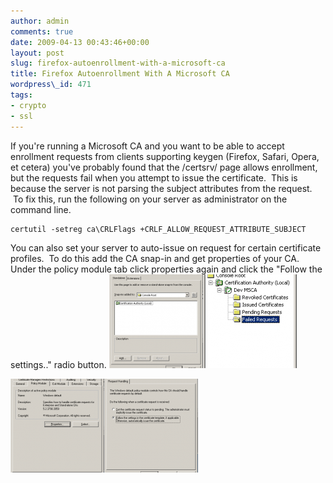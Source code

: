 ```yaml
---
author: admin
comments: true
date: 2009-04-13 00:43:46+00:00
layout: post
slug: firefox-autoenrollment-with-a-microsoft-ca
title: Firefox Autoenrollment With A Microsoft CA
wordpress\_id: 471
tags:
- crypto
- ssl
---
```


If you're running a Microsoft CA and you want to be able to accept enrollment requests from clients supporting keygen (Firefox, Safari, Opera, et cetera) you've probably found that the /certsrv/ page allows enrollment, but the requests fail when you attempt to issue the certificate.  This is because the server is not parsing the subject attributes from the request.  To fix this, run the following on your server as administrator on the command line.

```
certutil -setreg ca\CRLFlags +CRLF_ALLOW_REQUEST_ATTRIBUTE_SUBJECT
```

You can also set your server to auto-issue on request for certain certificate profiles.  To do this add the CA snap-in and get properties of your CA.  Under the policy module tab click properties again and click the "Follow the settings.." radio button.
[![add-snapin](/assets/media/2009/03/add-snapin-150x150.png)](/assets/media/2009/03/add-snapin.png)[![mmc](/assets/media/2009/04/mmc-150x150.png)](/assets/media/2009/04/mmc.png)

[](/assets/media/2009/04/mmc.png)[![properties](/assets/media/2009/03/properties-150x150.png)](/assets/media/2009/03/properties.png)[![requesthandling](/assets/media/2009/03/requesthandling-150x150.png)](/assets/media/2009/03/requesthandling.png)
